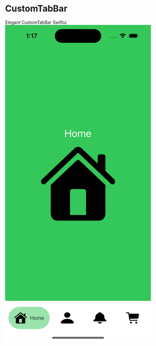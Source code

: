 # CustomTabBar
Elegant  CustomTabBar Swiftui
![alt text](https://github.com/dleyvaabrahantes/CustomTabBar/blob/df259315b5ba7180533c30a358f01f3af1c07ec3/Example.png)
